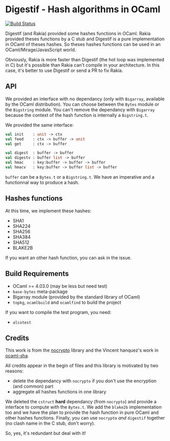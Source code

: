 Digestif - Hash algorithms in OCaml
===========================================================

[![Build Status](https://travis-ci.org/oklm-wsh/Digestif.svg?branch=master)](https://travis-ci.org/oklm-wsh/Digestif)

Digestif (and Rakia) provided some hashes functions in OCaml. Rakia provided
theses functions by a C stub and Digestif is a pure implementation in OCaml of
theses hashes. So theses hashes functions can be used in an
OCaml/Mirage/JavasScript world.

Obviously, Rakia is more faster than Digestif (the hot loop was implemented in
C) but it's possible than Rakia can't compile in your architecture. In this
case, it's better to use Digestif or send a PR to fix Rakia.

## API

We provided an interface with no dependancy (only with `Bigarray`, available by
the OCaml distribution). You can choose between the `Bytes` module or the
`Bigstring` module. You can't remove the dependancy with `Bigarray` because the
context of the hash function is internally a `Bigstring.t`.

We provided the same interface:

```ocaml
val init    : unit -> ctx
val feed    : ctx -> buffer -> unit
val get     : ctx -> buffer

val digest  : buffer -> buffer
val digestv : buffer list -> buffer
val hmac    : key:buffer -> buffer -> buffer
val hmacv   : key:buffer -> buffer list -> buffer
```

`buffer` can be a `Bytes.t` or a `Bigstring.t`. We have an imperative and a
functionnal way to produce a hash.

## Hashes functions

 At this time, we implement these hashes:

 * SHA1
 * SHA224
 * SHA256
 * SHA384
 * SHA512
 * BLAKE2B

If you want an other hash function, you can ask in the issue.

## Build Requirements

 * OCaml >= 4.03.0 (may be less but need test)
 * `base-bytes` meta-package
 * Bigarray module (provided by the standard library of OCaml)
 * `topkg`, `ocamlbuild` and `ocamlfind` to build the project
 
If you want to compile the test program, you need:

 * `alcotest`

## Credits

This work is from the [nocrypto](https://github.com/mirleft/nocrypto) library
and the Vincent hanquez's work
in [ocaml-sha](https://github.com/vincenthz/ocaml-sha).

All credits appear in the begin of files and this library is motivated by two reasons:

  * delete the dependancy with `nocrypto` if you don't use the encryption (and common) part
  * aggregate all hashes functions in one library
  
We deleted the `cstruct` **hard** dependancy (from `nocrypto`) and provide a
interface to compute with the `Bytes.t`. We add the `blake2b` implementation too
and we have the plan to provide the hash function in pure OCaml and other hashes
functions. Finally, you can use `nocrypto` _and_ `digestif` together (no clash
name in the C stub, don't worry).

So, yes, it's redundant but deal with it!
